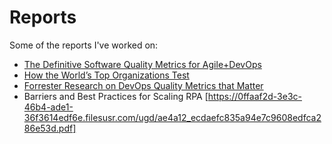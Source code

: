 # Reports
Some of the reports I've worked on:
- [The Definitive Software Quality Metrics for Agile+DevOps](https://0ffaaf2d-3e3c-46b4-ade1-36f3614edf6e.filesusr.com/ugd/ae4a12_156a35ecd04042ea9dec93ba5f387895.pdf)
- [How the World’s Top Organizations Test](https://drive.google.com/file/d/1BeFtNt7Yb78H2zv9J0GUSjUBjfjm-9XX/view?usp=sharing)
- [Forrester Research on DevOps Quality Metrics that Matter](https://0ffaaf2d-3e3c-46b4-ade1-36f3614edf6e.filesusr.com/ugd/ae4a12_88cea9554a53450987005f1d1a089b0c.pdf)
- Barriers and Best Practices for Scaling RPA [https://0ffaaf2d-3e3c-46b4-ade1-36f3614edf6e.filesusr.com/ugd/ae4a12_ecdaefc835a94e7c9608edfca286e53d.pdf]
